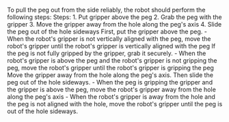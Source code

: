 To pull the peg out from the side reliably, the robot should perform the following steps:
    Steps:  1. Put gripper above the peg  2. Grab the peg with the gripper  3. Move the gripper away from the hole along the peg's axis  4. Slide the peg out of the hole sideways
    First, put the gripper above the peg.
    - When the robot's gripper is not vertically aligned with the peg, move the robot's gripper until the robot's gripper is vertically aligned with the peg
    If the peg is not fully gripped by the gripper, grab it securely.
    - When the robot's gripper is above the peg and the robot's gripper is not gripping the peg, move the robot's gripper until the robot's gripper is gripping the peg
    Move the gripper away from the hole along the peg's axis. Then slide the peg out of the hole sideways.
    - When the peg is gripping the gripper and the gripper is above the peg, move the robot's gripper away from the hole along the peg's axis
    - When the robot's gripper is away from the hole and the peg is not aligned with the hole, move the robot's gripper until the peg is out of the hole sideways.